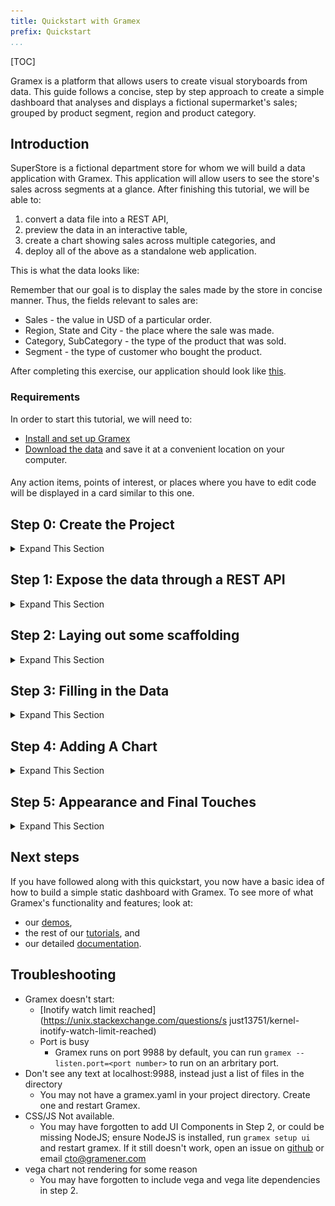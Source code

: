 ```yaml
---
title: Quickstart with Gramex
prefix: Quickstart
...
```


[TOC]

Gramex is a platform that allows users to create visual storyboards from data. This guide follows a concise, step by step approach to create a simple dashboard that analyses and displays a fictional supermarket's sales;
grouped by product segment, region and product category.

## Introduction

SuperStore is a fictional department store for whom we will build a data application with Gramex.
This application will allow users to see the store's sales across segments at a glance. 
After finishing this tutorial, we will be able to:

1. convert a data file into a REST API,
2. preview the data in an interactive table,
3. create a chart showing sales across multiple categories, and
4. deploy all of the above as a standalone web application.

This is what the data looks like:

<div class="formhandler" data-src="data?_c=-Order%20ID&_c=-Sub-Category&_c=-Sales&_c=-Quantity&_c=-Ship%20Mode&_c=-Ship%20Date"></div>
<script>
  $('.formhandler').formhandler({pageSize: 5})
</script>

Remember that our goal is to display the sales made by the store in concise manner. Thus, the fields relevant
to sales are:

* Sales - the value in USD of a particular order.
* Region, State and City - the place where the sale was made.
* Category, SubCategory - the type of the product that was sold.
* Segment - the type of customer who bought the product.

<p class="alert alert-success" role="alert">
<i class="fas fa-eye"></i> After completing this exercise, our application should look like <a href="index5.html">this</a>.
</p>

### Requirements

In order to start this tutorial, we will need to:

* [Install and set up Gramex](../install)
* [Download the data](serve/store-sales.csv) and save it at a convenient location on your computer.

<div class="card shadow text-white bg-dark">
  <div class="card-body">
  <h4 class="card-title"><i class="fas fa-code"></i></h4>
  <p class="card-text">
    Any action items, points of interest, or places where you have to edit code will be displayed in a card similar to this one.
  </p>
  </div>
</div>

## Step 0: Create the Project
<details>
  <summary> Expand This Section </summary>

We need a place to hold together all the files related to our application - including data, source code and configuration files.

<div class="card shadow text-white bg-dark">
  <div class="card-body">
  <h4 class="card-title"><i class="fas fa-code"></i></h4>
  <p class="card-text">
    Create a folder at a convenient location on your computer and move the downloaded dataset file into it.
  </p>
  </div>
</div>

<br>
For the remainder of the tutorial, we will refer to this folder as the "project folder". At this time, the project folder should only contain the file `store-sales.csv`.

<div class="card shadow text-white bg-dark">
  <div class="card-body">
    <h4 class="card-title"><i class="fas fa-code"></i></h4>
    <div class="card-text">
    <ul>
      <li>To set up the project, create a file named <kbd>gramex.yaml</kbd> in the project folder, leave it blank for now.</li>
      <li>Create a second file called <kbd>index.html</kbd> and put any html you like in there. For now, just a simple bit of text will do.</li>
    </ul>
    </div>
  </div>
</div>
<br>

`"index.html"` and `"gramex.yaml"` are the only two files we'll be editing throughout this guide. For now, let's put some text in `"index.html"` as follows:
<br>

<div class="card shadow text-white bg-dark">
  <div class="card-body">
  <h4 class="card-title"><i class="fas fa-code"></i></h4>
  <p class="card-text">
    Open up a terminal, navigate to the project folder and type the following:
  </p>
  </div>
</div>  
<br>

```bash
$ echo "Hello Gramex!" > index.html
```

<div class="card shadow text-white bg-dark">
  <div class="card-body">
  <h4 class="card-title"><i class="fas fa-code"></i></h4>
  <p class="card-text">
    Type the following command to start the Gramex server.
  </p>
  </div>
</div>  
<br>
```bash
$ gramex
```

We should start seeing some output now, which is the Gramex server logging its startup sequence. Once we see the following lines, Gramex has fully started, and is ready to accept requests.

```console
INFO    22-Apr 13:34:26 __init__ PORT Listening on port 9988
INFO    22-Apr 13:34:26 __init__ 9988 <Ctrl-B> opens the browser. <Ctrl-D> starts the debugger.
```

Note that these may not be the _last_ lines you see in the startup logs, since some Gramex services may start later. Look for these lines in the last few lines.

At this time, if you open a browser window at [`http://localhost:9988`](http://localhost:9988), you should see the text in `"index.html"`.

<p class="alert alert-success" role="alert">
<i class="fas fa-eye"></i> It should look something like <a href="index2.html">this</a>.
</p>

Gramex internally watches files for changes, so you can change anything in `"index.html"`, and refresh the link in your browser without restarting the server.
</details>

## Step 1: Expose the data through a REST API
<details>
  <summary> Expand This Section </summary>

In order to provide our dashboard with access to the data, we need to create a URL that sends data to the dashboard. To do this, we use a Gramex component called [`FormHandler`](../formhandler).

<div class="card shadow text-white bg-dark">
  <div class="card-body">
  <h4 class="card-title"><i class="fas fa-code"></i></h4>
  <p class="card-text">
    Create a formhandler endpoint on our server by adding the following lines to the empty <kbd>gramex.yaml</kbd> file, which we had created in the previous section:
  </p>
  </div>
</div>

<br>
```yaml
# Gramex.yaml
url:
  superstore-data:
    pattern: /$YAMLURL/data
    handler: FormHandler
    kwargs:
      url: $YAMLPATH/store-sales.csv
```

After you save the file, Gramex will be able to serve the CSV data through the `/data` resource endpoint. To verify this, visit [`http://localhost:9988/data?_limit=10`](http://localhost:9988/data?_limit=10) in your browser. You should now see a JSON payload representing the first ten rows of the dataset.

<p class="alert alert-success" role="alert">
<i class="fa fa-eye"></i> It should look like <a href="data?_limit=10">this</a>.
</p>

You could also, visit [http://localhost:9988/data?_limit=10&_format=html](http://localhost:9988/data?_limit=10&_format=html) to see the first ten rows as a simple HTML table.

<p class="alert alert-success" role="alert">
<i class="fa fa-eye"></i> It should look like <a href="data?_limit=10&_format=html">this</a>.
</p>
</details>

## Step 2: Laying out some scaffolding
<details>
  <summary> Expand This Section </summary>

Since we now have access to the data from a REST API, we are ready to start building the frontend.

<div class="card shadow text-white bg-dark">
  <div class="card-body">
  <h4 class="card-title"><i class="fas fa-code"></i></h4>
  <p class="card-text">
    At the moment, our <kbd>index.html</kbd> file just has some text in it. Let's add the following HTML to it.
  </p>
  </div>
</div>
<br>
```html
<!-- index.html -->
<!DOCTYPE html>
<html>
<head>
  <meta charset="utf-8" />
  <title>SuperStore Sales Dashboard</title>
  <link rel="stylesheet" href="ui/bootstraptheme.css">
</head>
<body>
  <div class="placeholder">This div shall hold our data</div>
</body>
  <script src="ui/jquery/dist/jquery.min.js"></script>
  <script src="ui/bootstrap/dist/js/bootstrap.bundle.min.js"></script>
  <script src="ui/lodash/lodash.min.js"></script>
  <script src="ui/g1/dist/g1.min.js"></script>
  <script src="ui/vega/build/vega.min.js"></script>
  <script src="ui/vega-lite/build/vega-lite.min.js"></script>
</html>
```

This is just some boilerplate that includes css and js files we will need.

Note that all of our css and js links are relative to a `ui/` directory - but we have no such directory in our project folder.

This is because Gramex bundles a lot of common css and js files ([bootstrap](https://getbootstrap.com), [lodash](https://lodash.com), [g1](https://www.npmjs.com/package/g1)) as part of a feature called [UI Components](../uicomponents). 

<div class="card shadow text-white bg-dark">
  <div class="card-body">
  <h4 class="card-title"><i class="fas fa-code"></i></h4>
  <p class="card-text">
    To use these in our dashboard, we add the following lines to our <kbd>gramex.yaml</kbd>:
  </p>
  </div>
</div>
<br>
```yaml
# gramex.yaml
import:
  ui:
    path: $GRAMEXAPPS/ui/gramex.yaml    # Import the UI components
    YAMLURL: $YAMLURL/ui/               # ... at this URL
```

At this point, `gramex.yaml` contains the following lines and will not change for the rest of this tutorial. Essentially, we are done with the backend configuration.

```yaml
# gramex.yaml
import:
  ui:
    path: $GRAMEXAPPS/ui/gramex.yaml    # Import the UI components
    YAMLURL: $YAMLURL/ui/               # ... at this URL

url:
  superstore-data:
    pattern: /$YAMLURL/data
    handler: FormHandler
    kwargs:
      url: $YAMLPATH/store-sales.csv
```

<p class="alert alert-success" role="alert">
<i class="fa fa-eye"></i> At this time our HTML should look like <a href="index6.html">this</a>.
</p>
</details>

## Step 3: Filling in the Data
<details>
  <summary> Expand This Section </summary>
 
The simplest and sometimes most effective way to represent data can be a table. 
Accordingly, Gramex provides a way of embedding tabular data in any HTML page as an interactive table. 

<div class="card shadow text-white bg-dark">
  <div class="card-body">
  <h4 class="card-title"><i class="fas fa-code"></i></h4>
  <p class="card-text">
    To show the data as a table, insert the following lines in <kbd>index.html</kbd>:
  </p>
  </div>
</div>
<br>

```html
<!-- index.html -->
  <div class="formhandler" data-src="data"></div>
  <script>
    $('.formhandler').formhandler({pageSize: 5})
  </script>
```

The full `index.html` file now looks like:
```html
<!DOCTYPE html>
<html>
<head>
  <meta charset="utf-8" />
  <title>SuperStore Sales Dashboard</title>
  <link rel="stylesheet" href="ui/bootstraptheme.css">
</head>
<body>
  <div class="formhandler" data-src="data"></div>
</body>
  <script src="ui/jquery/dist/jquery.min.js"></script>
  <script src="ui/bootstrap/dist/js/bootstrap.bundle.min.js"></script>
  <script src="ui/lodash/lodash.min.js"></script>
  <script src="ui/g1/dist/g1.min.js"></script>
  <script>
    $('.formhandler').formhandler({pageSize: 5})
  </script>
</html>
```

After saving the file, when we open [`http://localhost:9988`](http://localhost:9988), we should see a table similar to the one at the top of this page. 

The table is interactive. Try playing around with it. Here's a few things you could try:

<div class="card-deck">
  <div class="card shadow text-white bg-dark">
    <img class="card-img-top" src="img/fh-g1-1.png" alt="Card image cap">
    <div class="card-body">
      <h5 class="card-title">Column Operations</h5>
      <p class="card-text">Click the dropdown arrows near the column headers to see column options.
    </div>
  </div>
  <div class="card shadow text-white bg-dark">
    <img class="card-img-top" src="img/fh-g1-2.png" alt="Card image cap">
    <div class="card-body">
      <h5 class="card-title">Pagination</h5>
      <p class="card-text">Try getting the second, third or the 1365th 'page' of the dataset from the menu at the top of the table.
    </div>
  </div>
  <div class="card shadow text-white bg-dark">
    <img class="card-img-top" src="img/fh-g1-3.png" alt="Card image cap">
    <div class="card-body">
      <h5 class="card-title">Data Size</h5>
      <p class="card-text">See 20, 50 or more rows at a time in the table from the dropdown menu to the right of the page list.
    </div>
  </div>
</div>

<br>
<p class="alert alert-success" role="alert">
<i class="fa fa-eye"></i> At this time our HTML should look like <a href="index7.html">this</a>.
</p>

</details>

## Step 4: Adding A Chart
<details>
  <summary> Expand This Section </summary>

Let's add a simple barchart to display data grouped by Segment. Formhandler automatically does the grouping for us simply by changing the URL. Adding a `?_by` query to any FormHandler URL, like [data?_by=Segment](data?_by=Segment), changes the output: each of our numeric columns now has the sum of all rows having a particular Segment value.

FormHandler lets us do a lot of data querying, filtering and grouping just by editing the URL. See [FormHandler Filters](../formhandler/#formhandler-filters) for  list of all possible values.

To actually draw the chart, we'll use a library called [Vega-lite](https://vega.github.io/vega-lite/). Vega-lite is a really simple to use, configuration driven javascript charting library and supports many common chart types. To draw a chart, we add a few pieces to our `index.html`.

<div class="card shadow text-white bg-dark">
  <div class="card-body">
  <h4 class="card-title"><i class="fas fa-code"></i></h4>
  <div class="card-text">
    Add the following <span class="font-italic">chart specification</span> to your HTML.
  </div>
  </div>
</div>

<br>

```html
<!-- index.html -->
<script>
var spec = {
  "$schema": "https://vega.github.io/schema/vega-lite/v3.json",
  "description": "A bar chart that sorts the y-values by the x-values.",
  "width": 360,
  "height": 200,
  "data": {"url": "data?_by=Segment"},
  "mark": "bar",
  "encoding": {
    "y": {
      "field": "Segment",
      "type": "nominal",
      "sort": {"encoding": "x"},
      "axis": {"title": "Segment"}
    },
    "x": {
      "field": "Sales|sum",
      "type": "quantitative",
      "axis": {"title": "Sales"}
    }
  }
}
</script>
```

Details of the specification can be found in the vega-lite [docs](https://vega.github.io/vega-lite/docs/), but some things to note:

* the spec consists of a bunch of nested fields, `width`, `height`, `data`, etc
* the data key is set to the FormHandler URL with grouping by Segment: `{"url": "data?_by=Segment"}`
* We've set the x and y axis values to `Sales|sum` and `Segment` respectively, telling Vega-lite to plot those quantities from the data that FormHandler returns. 


<div class="card shadow text-white bg-dark">
  <div class="card-body">
  <h4 class="card-title"><i class="fas fa-code"></i></h4>
  <div class="card-text">
    Add a div in the page in which to place the chart, and a little bit of Javascript code to render the chart:
  </div>
  </div>
</div>
<br>

```html
<!-- index.html -->
<div id="chart"></div>
<script>
  var view = new vega.View(vega.parse(vl.compile(spec).spec))
      .renderer('svg')
      .initialize('#chart')
      .hover()
      .run()
</script>
```

At this stage, the contents of `index.html` should be as follows:

```html
<!-- index.html -->
<!DOCTYPE html>
<html>
<head>
  <meta charset="utf-8" />
  <title>SuperStore Sales Dashboard</title>
  <link rel="stylesheet" href="ui/bootstraptheme.css">
</head>
<body>
  <div id="chart"></div>
  <div class="formhandler" data-src="data"></div>
</body>
<script src="ui/jquery/dist/jquery.min.js"></script>
<script src="ui/bootstrap/dist/js/bootstrap.bundle.min.js"></script>
<script src="ui/lodash/lodash.min.js"></script>
<script src="ui/g1/dist/g1.min.js"></script>
<script src="ui/vega/build/vega.min.js"></script>
<script src="ui/vega-lite/build/vega-lite.min.js"></script>
<script>
  $('.formhandler').formhandler({pageSize: 5})
  var spec = {
    "$schema": "https://vega.github.io/schema/vega-lite/v3.json",
    "width": 360,
    "height": 200,
    "description": "A bar chart that sorts the y-values by the x-values.",
    "data": {"url": "data?_by=Segment"},
    "mark": "bar",
    "encoding": {
      "y": {
        "field": "Segment",
        "type": "nominal",
        "sort": {"encoding": "x"},
        "axis": {"title": "Segment"}
      },
      "x": {
        "field": "Sales|sum",
        "type": "quantitative",
        "axis": {"title": "Sales"}
      }
    }
  }
  var view = new vega.View(vega.parse(vl.compile(spec).spec))
      .renderer('svg')
      .height(spec.height)
      .width(spec.width)
      .initialize('#chart')
      .hover()
      .run()
</script>
</html>
```

<p class="alert alert-success" role="alert">
<i class="fa fa-eye"></i> At this time our HTML should look like <a href="index4.html">this</a>.
</p>

</details>

## Step 5: Appearance and Final Touches
<details>
  <summary> Expand This Section </summary>

We can now flex front-end muscle to make our dashboard look slightly better. We will keep this section short, but frontend appearances can be endlessly configured. Feel free to go through the rest of our guides to get a better handle on some of these. 

Let's add a second chart to plot the aggregate sum of Quantity by Segment. It's the same chart - we are just changing the axes. Thus, we can reuse the earlier specification, but we still need to change values of certain fields. So we created a function to which we can pass the fields that need to be updated: the div to draw the chart, the x-axis column name and the title of the chart.

<div class="card shadow text-white bg-dark">
  <div class="card-body">
  <h4 class="card-title"><i class="fas fa-code"></i></h4>
  <div class="card-text">
    Create a function which accepts the fields to be updated, the <code>&lt;div&gt;</code> to place the chart, the X-axis label and the title of the chart.
  </div>
  </div>
</div>
<br>

```javascript
render_charts('#chart1', 'Sales|sum', 'Sales by Segment')
render_charts('#chart2', 'Quantity|sum', 'Quantity by Segment')
function render_charts(chartid, xfield, title) {
  spec.title.text = title
  spec.encoding.x.field = xfield
  var view = new vega.View(vega.parse(vl.compile(spec).spec))
    .renderer('svg')
    .initialize(chartid)
    .hover()
    .run()
}
```

Here are a few more ways in which we can tweak our dashboard:

1. To hide some of the columns from our dataset, we can use a FormHandler filter similar to what we had introduced in Step 4.
2. We can use a feature of UI components, which allows us to override [bootstrap variables by passing url query parameters to the css import line](../uicomponents/#custom-bootstrap). For example, setting link-color to black.
3. We can modify the vega-lite configuration of the chart to add a color scale, and change the fonts of the chart. 

<p class="alert alert-success" role="alert">
<i class="fa fa-eye"></i> To see all of this configuration in action, see <a href="index5.html">this</a>.
</p>
<p class="alert alert-success" role="alert">
<i class="fa fa-download"></i> Download the final <a href="serve/gramex2.yaml">gramex.yaml</a>.
</p>

</details>

## Next steps

If you have followed along with this quickstart, you now have a basic idea of how to build a simple static dashboard with Gramex.
To see more of what Gramex's functionality and features; look at:

* our [demos](gramener.com/demo),
* the rest of our [tutorials](../tutorials), and
* our detailed [documentation](../).


## Troubleshooting

- Gramex doesn't start:
    - [Inotify watch limit reached](https://unix.stackexchange.com/questions/s just13751/kernel-inotify-watch-limit-reached)
    - Port is busy
        - Gramex runs on port 9988 by default, you can run `gramex --listen.port=<port number>` to run on an arbritary port. 
- Don't see any text at localhost:9988, instead just a list of files in the directory
    - You may not have a gramex.yaml in your project directory. Create one and restart Gramex.
- CSS/JS Not available.
    - You may have forgotten to add UI Components in Step 2, or could be missing NodeJS; ensure NodeJS is installed, run `gramex setup ui` and restart gramex. If it still doesn't work, open an issue on [github](https://github.com/gramener/gramex) or email cto@gramener.com  
- vega chart not rendering for some reason
    - You may have forgotten to include vega and vega lite dependencies in step 2.
